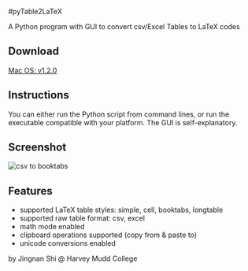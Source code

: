 #pyTable2LaTeX

A Python program with GUI to convert csv/Excel Tables to LaTeX codes

## Download
[Mac OS: v1.2.0](https://github.com/jingnanshi/pyTable2LaTeX/releases/tag/v1.2.0)

## Instructions
You can either run the Python script from command lines, or run the executable compatible with your platform. The GUI is self-explanatory.

## Screenshot
![csv to booktabs](1_1_0.png)

## Features
* supported LaTeX table styles: simple, cell, booktabs, longtable
* supported raw table format: csv, excel
* math mode enabled
* clipboard operations supported (copy from & paste to)
* unicode conversions enabled


by Jingnan Shi @ Harvey Mudd College


